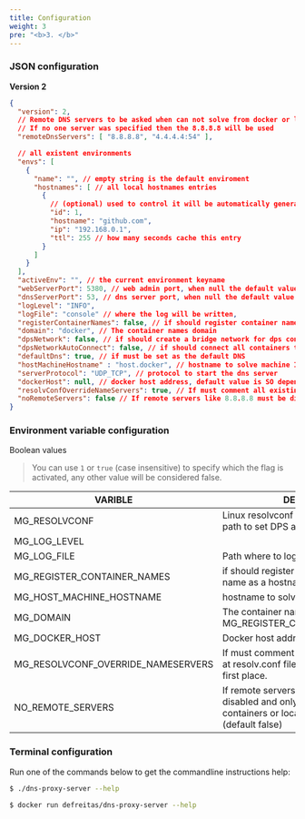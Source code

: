 ```yaml
---
title: Configuration
weight: 3
pre: "<b>3. </b>"
---
```


### JSON configuration

__Version 2__

```json
{
  "version": 2,
  // Remote DNS servers to be asked when can not solve from docker or local storage
  // If no one server was specified then the 8.8.8.8 will be used
  "remoteDnsServers": [ "8.8.8.8", "4.4.4.4:54" ],

  // all existent environments  
  "envs": [
    {
      "name": "", // empty string is the default enviroment
      "hostnames": [ // all local hostnames entries
        {
          // (optional) used to control it will be automatically generated if not passed
          "id": 1,
          "hostname": "github.com",
          "ip": "192.168.0.1",
          "ttl": 255 // how many seconds cache this entry
        }
      ]
    }
  ],
  "activeEnv": "", // the current environment keyname 
  "webServerPort": 5380, // web admin port, when null the default value is used, see --help option
  "dnsServerPort": 53, // dns server port, when null the default value is used
  "logLevel": "INFO",
  "logFile": "console" // where the log will be written,
  "registerContainerNames": false, // if should register container name / service name as a hostname
  "domain": "docker", // The container names domain
  "dpsNetwork": false, // if should create a bridge network for dps container
  "dpsNetworkAutoConnect": false, // if should connect all containers to dps container
  "defaultDns": true, // if must be set as the default DNS
  "hostMachineHostname" : "host.docker", // hostname to solve machine IP
  "serverProtocol": "UDP_TCP", // protocol to start the dns server
  "dockerHost": null, // docker host address, default value is SO dependent,
  "resolvConfOverrideNameServers": true, // If must comment all existing nameservers at resolv.conf file or just put DPS at the first place.
  "noRemoteServers": false // If remote servers like 8.8.8.8 must be disabled and only local solvers like docker containers or local db must be used.
}
```

### Environment variable configuration

Boolean values

> You can use `1` or `true` (case insensitive) to specify which the flag is activated, any other
> value will be considered false.

| VARIBLE                            | DESCRIPTION                                                                                                                             | DEFAULT VALUE                                                                                     |
|------------------------------------|-----------------------------------------------------------------------------------------------------------------------------------------|---------------------------------------------------------------------------------------------------|
| MG_RESOLVCONF                      | Linux resolvconf or systemd-resolved path to set DPS as default DNS                                                                     | /host/etc/systemd/resolved.conf,/host/etc/resolv.conf,/etc/systemd/resolved.conf,/etc/resolv.conf |
| MG_LOG_LEVEL                       |                                                                                                                                         | INFO                                                                                              |
| MG_LOG_FILE                        | Path where to logs will be stored                                                                                                       | console                                                                                           |
| MG_REGISTER_CONTAINER_NAMES        | if should register container name / service name as a hostname                                                                          | false                                                                                             |
| MG_HOST_MACHINE_HOSTNAME           | hostname to solve host machine IP                                                                                                       | host.docker                                                                                       |
| MG_DOMAIN                          | The container names domain (requires MG_REGISTER_CONTINER_NAMES=TRUE)                                                                   | .docker                                                                                           |
| MG_DOCKER_HOST                     | Docker host address                                                                                                                     | depends on the SO                                                                                 |
| MG_RESOLVCONF_OVERRIDE_NAMESERVERS | If must comment all existing nameservers at resolv.conf file or just put DPS at the first place.                                        | true                                                                                              |
| NO_REMOTE_SERVERS                  | If remote servers like 8.8.8.8 must be disabled and only local solvers like docker containers or local db must be used. (default false) | false                                                                                             |

### Terminal configuration
Run one of the commands below to get the commandline instructions help:

```bash
$ ./dns-proxy-server --help
```

```bash
$ docker run defreitas/dns-proxy-server --help
```

